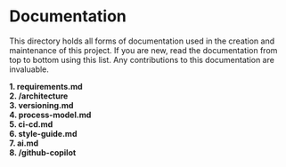 # Documentation

This directory holds all forms of documentation used in the creation and maintenance of this project. If you are new, read the documentation from top to bottom using this list. Any contributions to this documentation are invaluable.

**1. requirements.md**  
**2. /architecture**  
**3. versioning.md**  
**4. process-model.md**  
**5. ci-cd.md**  
**6. style-guide.md**  
**7. ai.md**  
**8. /github-copilot**
